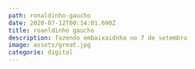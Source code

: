 ```yaml
---
path: ronaldinho-gaucho
date: 2020-07-12T00:14:01.690Z
title: roanldinho gaucho
description: fazendo embaixaidnha no 7 de setembro
image: assets/great.jpg
categorie: digital
---
```


